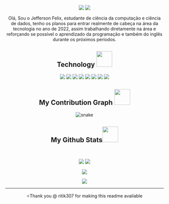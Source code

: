 <p align="center">
 
<p align="center">
 
 <img src="https://badges.pufler.dev/visits/Jeffersonfelizx/Jeffersonfelizx"/> 
 <!-- <img src="https://badges.pufler.dev/years/Jeffersonfelizx"/> -->
 <img src="https://badges.pufler.dev/repos/Jeffersonfelizx"/>
 <!-- img src="https://badges.pufler.dev/commits/monthly/Jeffersonfelizx"> / -->

</p>

<p align="center">
  Olá, Sou o Jefferson Felix, estudante de ciência da computação e ciência de dados, tenho os planos para entrar realmente de cabeça na área da tecnologia no ano de 2022, assim trabalhando diretamente na área e reforçando se possível o aprendizado da programação e também do inglês durante os próximos períodos.
</p>  

<h2 align="center">Technology <img src="https://github.com/ritik307/ritik307/blob/main/images/laptop.gif" width="50"></h2>

<p align="center">
<img src="https://img.shields.io/badge/-java-E34A86?style=flat-square&logo=java"/>
<img src="https://img.shields.io/badge/-HTML5-E34F26?style=flat-square&logo=html5&logoColor=white"/>
<img src="https://img.shields.io/badge/-CSS3-1572B6?style=flat-square&logo=css3"/>
<img src="https://img.shields.io/badge/-Bootstrap-563D7C?style=flat-square&logo=bootstrap"/>
<img src="https://img.shields.io/badge/-JavaScript-black?style=flat-square&logo=javascript"/>
<img src="https://img.shields.io/badge/-MongoDB-black?style=flat-square&logo=mongodb"/>
<img src="https://img.shields.io/badge/-Git-black?style=flat-square&logo=git"/>
<img src="https://img.shields.io/badge/-GitHub-black?style=flat-square&logo=github"/>
</p>


<h2 align="center">
  My Contribution Graph <img src="https://media.giphy.com/media/xUA7aZeLE2e0P7Znz2/giphy.gif" width="50">
</h2>
<p align="center">
  <img src="https://github.com/Jeffersonfelizx/Jeffersonfelizx/raw/output/github-contribution-grid-snake.svg" alt="snake"></center>
</p>

<h2 align="center">
  My Github Stats<img src="https://media.giphy.com/media/VgCDAzcKvsR6OM0uWg/giphy.gif" width="50">
</h2>
 
<br>

<p align = "center">
  <img  src = "https://github-readme-stats.vercel.app/api?username=Jeffersonfelizx&show_icons=true&theme=radical&line_height=27">
  <img src = "https://github-readme-stats.vercel.app/api/top-langs/?username=Jeffersonfelizx&hide=html,css,java,shaderlab,kotlin,hlsl&theme=radical">
</p>

<p align = "center">
 <img  src="https://github-readme-streak-stats.herokuapp.com/?user=Jeffersonfelizx&show_icons=true&locale=en&layout=compact&theme=radical&line_height=0" />
</p> 

<p align = "center">
 <img src="https://activity-graph.herokuapp.com/graph?username=Jeffersonfelizx&theme=redical">
</p> 
<hr>
<p align="center">⭐Thank you @ ritik307 for making this readme available </p>
